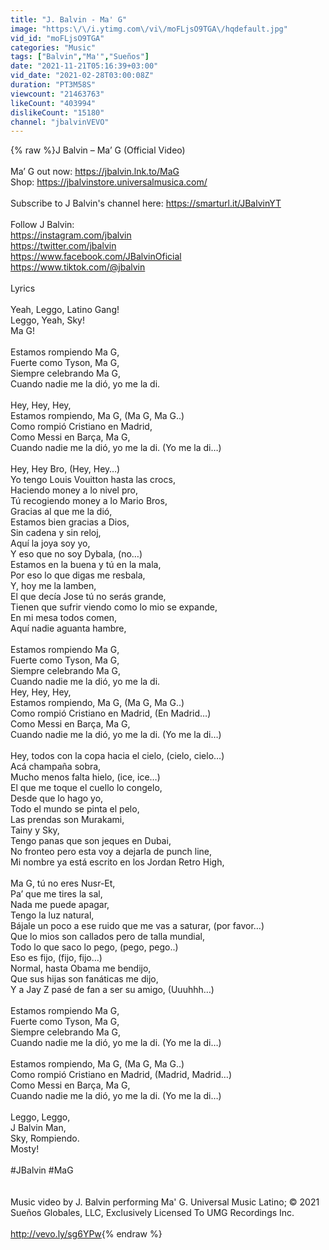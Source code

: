 ```yaml
---
title: "J. Balvin - Ma' G"
image: "https:\/\/i.ytimg.com\/vi\/moFLjsO9TGA\/hqdefault.jpg"
vid_id: "moFLjsO9TGA"
categories: "Music"
tags: ["Balvin","Ma'","Sueños"]
date: "2021-11-21T05:16:39+03:00"
vid_date: "2021-02-28T03:00:08Z"
duration: "PT3M58S"
viewcount: "21463763"
likeCount: "403994"
dislikeCount: "15180"
channel: "jbalvinVEVO"
---
```

{% raw %}J Balvin – Ma’ G (Official Video)<br /><br />Ma’ G out now: <a rel="nofollow" target="blank" href="https://jbalvin.lnk.to/MaG">https://jbalvin.lnk.to/MaG</a><br />Shop: <a rel="nofollow" target="blank" href="https://jbalvinstore.universalmusica.com/">https://jbalvinstore.universalmusica.com/</a><br /><br />Subscribe to J Balvin's channel here: <a rel="nofollow" target="blank" href="https://smarturl.it/JBalvinYT">https://smarturl.it/JBalvinYT</a><br /><br />Follow J Balvin: <br /><a rel="nofollow" target="blank" href="https://instagram.com/jbalvin">https://instagram.com/jbalvin</a><br /><a rel="nofollow" target="blank" href="https://twitter.com/jbalvin">https://twitter.com/jbalvin</a><br /><a rel="nofollow" target="blank" href="https://www.facebook.com/JBalvinOficial">https://www.facebook.com/JBalvinOficial</a><br /><a rel="nofollow" target="blank" href="https://www.tiktok.com/@jbalvin">https://www.tiktok.com/@jbalvin</a> <br /><br />Lyrics<br /><br />Yeah, Leggo, Latino Gang!<br />Leggo, Yeah, Sky!<br />Ma G!<br /><br />Estamos rompiendo Ma G,<br />Fuerte como Tyson, Ma G,<br />Siempre celebrando Ma G,<br />Cuando nadie me la dió, yo me la di.<br /><br />Hey, Hey, Hey,<br />Estamos rompiendo, Ma G, (Ma G, Ma G..)<br />Como rompió Cristiano en Madrid,<br />Como Messi en Barça, Ma G,<br />Cuando nadie me la dió, yo me la di. (Yo me la di…)<br /><br />Hey, Hey Bro, (Hey, Hey…)<br />Yo tengo Louis Vouitton hasta las crocs,<br />Haciendo money a lo nivel pro,<br />Tú recogiendo money a lo Mario Bros,<br />Gracias al que me la dió,<br />Estamos bien gracias a Dios,<br />Sin cadena y sin reloj,<br />Aquí la joya soy yo,<br />Y eso que no soy Dybala, (no…)<br />Estamos en la buena y tú en la mala,<br />Por eso lo que digas me resbala,<br />Y, hoy me la lamben,<br />El que decía Jose tú no serás grande,<br />Tienen que sufrir viendo como lo mio se expande,<br />En mi mesa todos comen,<br />Aquí nadie aguanta hambre,<br /><br />Estamos rompiendo Ma G,<br />Fuerte como Tyson, Ma G,<br />Siempre celebrando Ma G,<br />Cuando nadie me la dió, yo me la di.<br />Hey, Hey, Hey,<br />Estamos rompiendo, Ma G, (Ma G, Ma G..)<br />Como rompió Cristiano en Madrid, (En Madrid…)<br />Como Messi en Barça, Ma G,<br />Cuando nadie me la dió, yo me la di. (Yo me la di…)<br /><br />Hey, todos con la copa hacia el cielo, (cielo, cielo…)<br />Acá champaña sobra,<br />Mucho menos falta hielo, (ice, ice…)<br />El que me toque el cuello lo congelo,<br />Desde que lo hago yo,<br />Todo el mundo se pinta el pelo,<br />Las prendas son Murakami,<br />Tainy y Sky,<br />Tengo panas que son jeques en Dubai,<br />No fronteo pero esta voy a dejarla de punch line,<br />Mi nombre ya está escrito en los Jordan Retro High,<br /><br />Ma G, tú no eres Nusr-Et,<br />Pa’ que me tires la sal,<br />Nada me puede apagar,<br />Tengo la luz natural,<br />Bájale un poco a ese ruido que me vas a saturar, (por favor…)<br />Que lo mios son callados pero de talla mundial,<br />Todo lo que saco lo pego, (pego, pego..)<br />Eso es fijo, (fijo, fijo…)<br />Normal, hasta Obama me bendijo,<br />Que sus hijas son fanáticas me dijo,<br />Y a Jay Z pasé de fan a ser su amigo, (Uuuhhh…)<br /><br />Estamos rompiendo Ma G,<br />Fuerte como Tyson, Ma G,<br />Siempre celebrando Ma G,<br />Cuando nadie me la dió, yo me la di. (Yo me la di…)<br /><br />Estamos rompiendo, Ma G, (Ma G, Ma G..)<br />Como rompió Cristiano en Madrid, (Madrid, Madrid…)<br />Como Messi en Barça, Ma G,<br />Cuando nadie me la dió, yo me la di. (Yo me la di…)<br /><br />Leggo, Leggo,<br />J Balvin Man,<br />Sky, Rompiendo.<br />Mosty!<br /><br />#JBalvin #MaG <br /><br /><br />Music video by J. Balvin performing Ma' G. Universal Music Latino; © 2021 Sueños Globales, LLC, Exclusively Licensed To UMG Recordings Inc.<br /><br /><a rel="nofollow" target="blank" href="http://vevo.ly/sg6YPw">http://vevo.ly/sg6YPw</a>{% endraw %}
